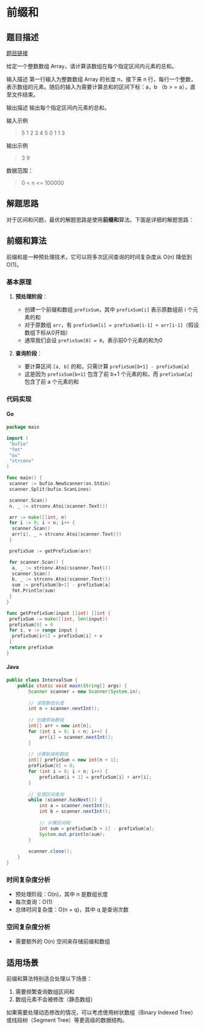 # 前缀和

## 题目描述

[题目链接](https://kamacoder.com/problempage.php?pid=1070)

给定一个整数数组 Array，请计算该数组在每个指定区间内元素的总和。

输入描述
第一行输入为整数数组 Array 的长度 n，接下来 n 行，每行一个整数，表示数组的元素。随后的输入为需要计算总和的区间下标：a，b （b > = a），直至文件结束。

输出描述
输出每个指定区间内元素的总和。

输入示例
> 5
> 1
> 2
> 3
> 4
> 5
> 0 1
> 1 3

输出示例
> 3
> 9

数据范围：
> 0 < n <= 100000

## 解题思路

对于区间和问题，最优的解题思路是使用**前缀和**算法。下面是详细的解题思路：

## 前缀和算法

前缀和是一种预处理技术，它可以将多次区间查询的时间复杂度从 O(n) 降低到 O(1)。

### 基本原理

1. **预处理阶段**：
   - 创建一个前缀和数组 `prefixSum`，其中 `prefixSum[i]` 表示原数组前 i 个元素的和
   - 对于原数组 `arr`，有 `prefixSum[i] = prefixSum[i-1] + arr[i-1]`（假设数组下标从0开始）
   - 通常我们会设 `prefixSum[0] = 0`，表示前0个元素的和为0

2. **查询阶段**：
   - 要计算区间 `[a, b]` 的和，只需计算 `prefixSum[b+1] - prefixSum[a]`
   - 这是因为 `prefixSum[b+1]` 包含了前 b+1 个元素的和，而 `prefixSum[a]` 包含了前 a 个元素的和

### 代码实现

#### Go

```go
package main

import (
 "bufio"
 "fmt"
 "os"
 "strconv"
)

func main() {
 scanner := bufio.NewScanner(os.Stdin)
 scanner.Split(bufio.ScanLines)

 scanner.Scan()
 n, _ := strconv.Atoi(scanner.Text())

 arr := make([]int, n)
 for i := 0; i < n; i++ {
  scanner.Scan()
  arr[i], _ = strconv.Atoi(scanner.Text())
 }

 prefixSum := getPrefixSum(arr)

 for scanner.Scan() {
  a, _ := strconv.Atoi(scanner.Text())
  scanner.Scan()
  b, _ := strconv.Atoi(scanner.Text())
  sum := prefixSum[b+1] - prefixSum[a]
  fmt.Println(sum)
 }
}

func getPrefixSum(input []int) []int {
 prefixSum := make([]int, len(input))
 prefixSum[0] = 0
 for i, v := range input {
  prefixSum[i+1] = prefixSum[i] + v
 }
 return prefixSum
}
```

#### Java

```java
public class IntervalSum {
    public static void main(String[] args) {
        Scanner scanner = new Scanner(System.in);
        
        // 读取数组长度
        int n = scanner.nextInt();
        
        // 创建原始数组
        int[] arr = new int[n];
        for (int i = 0; i < n; i++) {
            arr[i] = scanner.nextInt();
        }
        
        // 计算前缀和数组
        int[] prefixSum = new int[n + 1];
        prefixSum[0] = 0;
        for (int i = 0; i < n; i++) {
            prefixSum[i + 1] = prefixSum[i] + arr[i];
        }
        
        // 处理区间查询
        while (scanner.hasNext()) {
            int a = scanner.nextInt();
            int b = scanner.nextInt();
            
            // 计算区间和
            int sum = prefixSum[b + 1] - prefixSum[a];
            System.out.println(sum);
        }
        
        scanner.close();
    }
}
```

### 时间复杂度分析

- 预处理阶段：O(n)，其中 n 是数组长度
- 每次查询：O(1)
- 总体时间复杂度：O(n + q)，其中 q 是查询次数

### 空间复杂度分析

- 需要额外的 O(n) 空间来存储前缀和数组

## 适用场景

前缀和算法特别适合处理以下场景：

1. 需要频繁查询数组区间和
2. 数组元素不会被修改（静态数组）

如果需要处理动态修改的情况，可以考虑使用树状数组（Binary Indexed Tree）或线段树（Segment Tree）等更高级的数据结构。
